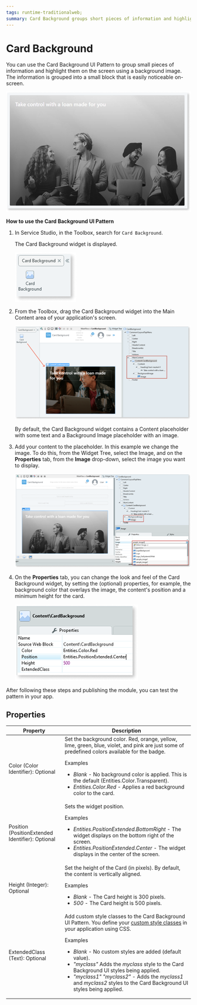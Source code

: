 ```yaml
---
tags: runtime-traditionalweb; 
summary: Card Background groups short pieces of information and highlights them on the screen while providing additional relevance by using a background image.
---
```


# Card Background

You can use the Card Background UI Pattern to group small pieces of information and highlight them on the screen using a background image. The information is grouped into a small block that is easily noticeable on-screen. 

![](<images/cardbackground-1-ss.png>)


**How to use the Card Background UI Pattern**

1. In Service Studio, in the Toolbox, search for `Card Background`.

    The Card Background widget is displayed.

    ![](<images/cardbackground-2-ss.png>)
    
1. From the Toolbox, drag the Card Background widget into the Main Content area of your application's screen.

    ![](<images/cardbackground-3-ss.png>)

    By default, the Card Background widget contains a Content placeholder with some text and a Background Image placeholder with an image. 

1. Add your content to the placeholder. In this example we change the image. To do this, from the Widget Tree, select the Image, and on the **Properties** tab, from the **Image** drop-down, select the image you want to display. 

    ![](<images/cardbackground-4-ss.png>)

1. On the **Properties** tab, you can change the look and feel of the Card Background widget, by setting the (optional) properties, for example, the background color that overlays the image, the content's position and a minimum height for the card.

    ![](<images/cardbackground-5-ss.png>)

After following these steps and publishing the module, you can test the pattern in your app. 

## Properties

|**Property** | **Description** | 
|---|---|
| Color (Color Identifier): Optional  | Set the background color. Red, orange, yellow, lime, green, blue, violet, and pink are just some of predefined colors available for the badge. <p>Examples <ul><li>_Blank_ - No background color is applied. This is the default (Entities.Color.Transparent).</li><li>_Entities.Color.Red_ - Applies a red background color to the card.</li></ul></p> | 
| Position (PositionExtended Identifier): Optional| Sets the widget position. <p>Examples</p><ul><li>_Entities.PositionExtended.BottomRight_ - The widget displays on the bottom right of the screen. </li><li>_Entities.PositionExtended.Center_ - The widget displays in the center of the screen. </li></ul> |  
| Height (Integer): Optional | Set the height of the Card (in pixels). By default, the content is vertically aligned. <p>Examples</p><ul><li>_Blank_ - The Card height is 300 pixels. </li><li>_500_ - The Card height is 500 pixels. </li></ul>| 
| ExtendedClass (Text): Optional  |  Add custom style classes to the Card Background UI Pattern. You define your [custom style classes](../../../../../../develop/ui/look-feel/css.md) in your application using CSS.<p>Examples</p><ul><li>_Blank_ - No custom styles are added (default value).</li><li>_"myclass"_ Adds the _myclass_ style to the Card Background UI styles being applied.</li><li>_"myclass1" "myclass2"_ - Adds the _myclass1_ and _myclass2_ styles to the Card Background UI styles being applied. </li></ul> |



